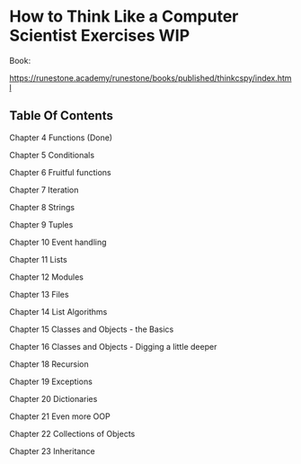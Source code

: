 # How to Think Like a Computer Scientist Exercises WIP
Book:

https://runestone.academy/runestone/books/published/thinkcspy/index.html

## Table Of Contents
Chapter 4 Functions (Done)

Chapter 5 Conditionals

Chapter 6 Fruitful functions

Chapter 7 Iteration

Chapter 8 Strings

Chapter 9 Tuples

Chapter 10 Event handling

Chapter 11 Lists

Chapter 12 Modules

Chapter 13 Files

Chapter 14 List Algorithms

Chapter 15 Classes and Objects - the Basics

Chapter 16 Classes and Objects - Digging a little deeper

Chapter 18 Recursion

Chapter 19 Exceptions

Chapter 20 Dictionaries

Chapter 21 Even more OOP

Chapter 22 Collections of Objects

Chapter 23 Inheritance


